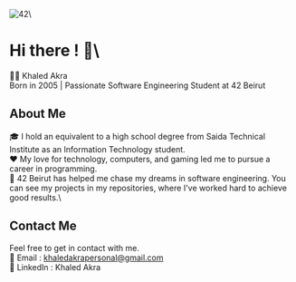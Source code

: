 ![42](https://github.com/user-attachments/assets/600dce98-c9b6-4579-95d9-a80fd7d2d1f0)\
# Hi there ! 👋\
👨‍💼 Khaled Akra\
Born in 2005 | Passionate Software Engineering Student at 42 Beirut
## About Me
🎓  I hold an equivalent to a high school degree from Saida Technical Institute as an Information Technology student.\
❤️  My love for technology, computers, and gaming led me to pursue a career in programming.\
🎯 42 Beirut has helped me chase my dreams in software engineering. You can see my projects in my repositories, where I've worked hard to achieve good results.\
## Contact Me
Feel free to get in contact with me.\
📧 Email :  khaledakrapersonal@gmail.com\
💼 LinkedIn : Khaled Akra
